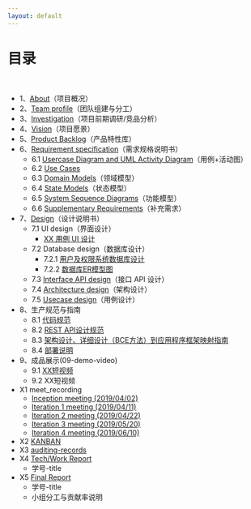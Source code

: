 ```yaml
---
layout: default
---
```

# [](#TOC)目录

&nbsp;&nbsp; 

* 1、[About](01-about)（项目概况）
* 2、[Team profile](02-team-profile)（团队组建与分工）
* 3、[Investigation](03-investigation)（项目前期调研/竞品分析）
* 4、[Vision](04-vision)（项目愿景）
* 5、[Product Backlog](05-product-backlog)（产品特性库）
* 6、[Requirement specification](06-requirements)（需求规格说明书）
    - 6.1 [Usercase Diagram and UML Activity Diagram](06-01-usecase-diagram-and-uml-activity-diagram)（用例+活动图）
    - 6.2 [Use Cases](06-02-use-cases)
    - 6.3 [Domain Models](06-03-domain-model)（领域模型）
    - 6.4 [State Models](06-04-state-model)（状态模型）
    - 6.5 [System Sequence Diagrams](06-05-system-sequence-diagram)（功能模型）
    - 6.6 [Supplementary Requirements](06-06-supplementary-requirements)（补充需求）
* 7、[Design](07-designs)（设计说明书）
    - 7.1 UI design（界面设计）
        - [XX 用例 UI 设计](07-01-01-XX-ui-design)
    - 7.2 Database design（数据库设计）
        - 7.2.1 [用户及权限系统数据库设计](07-02-01-database-design)
        - 7.2.2 [数据库ER模型图](07-02-02-database-er-model)
    - 7.3 [Interface API design](07-03-API)（接口 API 设计）
    - 7.4 [Architecture design](07-04-architecture-design)（架构设计）
    - 7.5 [Usecase design](07-05-usecase-design)（用例设计）
* 8、生产规范与指南
    - 8.1 [代码规范](08-01-code-qualification)
    - 8.2 [REST API设计规范](08-02-RESTful-api-design-standard)
    - 8.3 [架构设计、详细设计（BCE方法）到应用程序框架映射指南](08-03-framework-design-BCE-and-app-archit)
    - 8.4 [部署说明](08-04-deployment-doc)
* 9、成品展示(09-demo-video)
    - 9.1 [XX短视频]()
    - 9.2 XX短视频
* X1 meet_recording
    - [Inception meeting (2019/04/02)](meeting_records/meeting_1)
    - [Iteration 1 meeting (2019/04/11)](meeting_records/meeting_2)
    - [Iteration 2 meeting (2019/04/22)](https://shimo.im/docs/mdPkpKOl2JDSXqOy)
    - [Iteration 3 meeting (2019/05/20)](https://shimo.im/docs/lRKAWVRyOXWh8k8X)
    - [Iteration 4 meeting (2019/06/10)](https://shimo.im/docs/MEe32MwL1W7sLA2J)
* X2 [KANBAN](https://github.com/orgs/sysu-team1/projects)
* X3 [auditing-records](x3-auditing)
* X4 [Tech/Work Report](x4-techniques)
    - 学号-title
* X5 [Final Report](x5-summary)
    - 学号-title
    - 小组分工与贡献率说明
